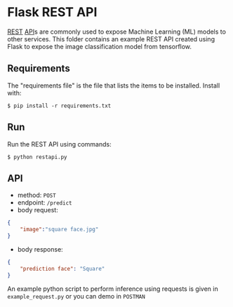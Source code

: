 # Flask REST API
[REST](https://en.wikipedia.org/wiki/Representational_state_transfer) [API](https://en.wikipedia.org/wiki/API)s are commonly used to expose Machine Learning (ML) models to other services.
This folder contains an example REST API created using Flask to expose the image classification model from tensorflow.

## Requirements
 
The "requirements file" is the file that lists the items to be installed. Install with:

```shell
$ pip install -r requirements.txt
```

## Run

Run the REST API using commands:

```shell
$ python restapi.py
```

## API
- method: `POST`
- endpoint: `/predict`
- body request:
```JSON
{
    "image":"square face.jpg"
}
```
- body response:
```JSON
{
    "prediction face": "Square"
}
```

An example python script to perform inference using requests is given in `example_request.py` or you can demo in `POSTMAN`
